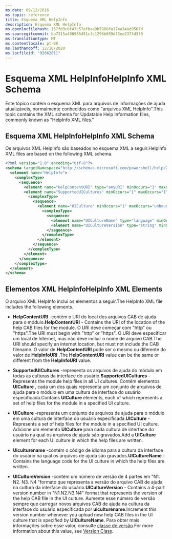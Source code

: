 ```yaml
---
ms.date: 09/12/2016
ms.topic: reference
title: Esquema XML HelpInfo
description: Esquema XML HelpInfo
ms.openlocfilehash: 157fd9c0f47c57efbaa9b7888fa174a34ad9567d
ms.sourcegitcommit: ba7315a496986451cfc1296b659d73ea2373d3f0
ms.translationtype: MT
ms.contentlocale: pt-BR
ms.lasthandoff: 12/10/2020
ms.locfileid: "92662011"
---
```

# <a name="helpinfo-xml-schema"></a><span data-ttu-id="9ac11-103">Esquema XML HelpInfo</span><span class="sxs-lookup"><span data-stu-id="9ac11-103">HelpInfo XML Schema</span></span>

<span data-ttu-id="9ac11-104">Este tópico contém o esquema XML para arquivos de informações de ajuda atualizáveis, normalmente conhecidos como "arquivos XML HelpInfo".</span><span class="sxs-lookup"><span data-stu-id="9ac11-104">This topic contains the XML schema for Updatable Help Information files, commonly known as "HelpInfo XML files."</span></span>

## <a name="helpinfo-xml-schema"></a><span data-ttu-id="9ac11-105">Esquema XML HelpInfo</span><span class="sxs-lookup"><span data-stu-id="9ac11-105">HelpInfo XML Schema</span></span>

<span data-ttu-id="9ac11-106">Os arquivos XML HelpInfo são baseados no esquema XML a seguir.</span><span class="sxs-lookup"><span data-stu-id="9ac11-106">HelpInfo XML files are based on the following XML schema.</span></span>

```xml
<?xml version="1.0" encoding="utf-8"?>
<schema targetNamespace="http://schemas.microsoft.com/powershell/help/2010/05" xmlns="http://www.w3.org/2001/XMLSchema">
  <element name="HelpInfo">
    <complexType>
      <sequence>
        <element name="HelpContentURI" type="anyURI" minOccurs="1" maxOccurs="1" />
        <element name="SupportedUICultures" minOccurs="1" maxOccurs="1">
          <complexType>
            <sequence>
              <element name="UICulture" minOccurs="1" maxOccurs="unbounded">
                <complexType>
                  <sequence>
                    <element name="UICultureName" type="language" minOccurs="1" maxOccurs="1" />
                    <element name="UICultureVersion" type="string" minOccurs="1" maxOccurs="1" />
                  </sequence>
                </complexType>
              </element>
            </sequence>
          </complexType>
        </element>
      </sequence>
    </complexType>
  </element>
</schema>
```

## <a name="helpinfo-xml-elements"></a><span data-ttu-id="9ac11-107">Elementos XML HelpInfo</span><span class="sxs-lookup"><span data-stu-id="9ac11-107">HelpInfo XML Elements</span></span>

<span data-ttu-id="9ac11-108">O arquivo XML HelpInfo inclui os elementos a seguir.</span><span class="sxs-lookup"><span data-stu-id="9ac11-108">The HelpInfo XML file includes the following elements.</span></span>

- <span data-ttu-id="9ac11-109">**HelpContentURI** -contém o URI do local dos arquivos CAB de ajuda para o módulo.</span><span class="sxs-lookup"><span data-stu-id="9ac11-109">**HelpContentURI** - Contains the URI of the location of the help CAB files for the module.</span></span> <span data-ttu-id="9ac11-110">O URI deve começar com "http" ou "https".</span><span class="sxs-lookup"><span data-stu-id="9ac11-110">The URI must begin with "http" or "https".</span></span> <span data-ttu-id="9ac11-111">O URI deve especificar um local de Internet, mas não deve incluir o nome de arquivo CAB.</span><span class="sxs-lookup"><span data-stu-id="9ac11-111">The URI should specify an internet location, but must not include the CAB filename.</span></span> <span data-ttu-id="9ac11-112">O valor de **HelpContentURI** pode ser o mesmo ou diferente do valor de **HelpInfoURI** .</span><span class="sxs-lookup"><span data-stu-id="9ac11-112">The **HelpContentURI** value can be the same or different from the **HelpInfoURI** value.</span></span>

- <span data-ttu-id="9ac11-113">**SupportedUICultures** -representa os arquivos de ajuda do módulo em todas as culturas da interface do usuário.</span><span class="sxs-lookup"><span data-stu-id="9ac11-113">**SupportedUICultures** - Represents the module help files in all UI cultures.</span></span> <span data-ttu-id="9ac11-114">Contém elementos **UICulture** , cada um dos quais representa um conjunto de arquivos de ajuda para o módulo em uma cultura de interface do usuário especificada.</span><span class="sxs-lookup"><span data-stu-id="9ac11-114">Contains **UICulture** elements, each of which represents a set of help files for the module in a specified UI culture.</span></span>

- <span data-ttu-id="9ac11-115">**UICulture** -representa um conjunto de arquivos de ajuda para o módulo em uma cultura de interface do usuário especificada.</span><span class="sxs-lookup"><span data-stu-id="9ac11-115">**UICulture** - Represents a set of help files for the module in a specified UI culture.</span></span> <span data-ttu-id="9ac11-116">Adicione um elemento **UICulture** para cada cultura de interface do usuário na qual os arquivos de ajuda são gravados.</span><span class="sxs-lookup"><span data-stu-id="9ac11-116">Add a **UICulture** element for each UI culture in which the help files are written.</span></span>

- <span data-ttu-id="9ac11-117">**Uiculturename** -contém o código de idioma para a cultura da interface do usuário na qual os arquivos de ajuda são gravados.</span><span class="sxs-lookup"><span data-stu-id="9ac11-117">**UICultureName** - Contains the language code for the UI culture in which the help files are written.</span></span>

- <span data-ttu-id="9ac11-118">**UICultureVersion** -contém um número de versão de 4 partes em "N1. N2. N3. N4 "formato que representa a versão do arquivo CAB de ajuda na cultura da interface do usuário.</span><span class="sxs-lookup"><span data-stu-id="9ac11-118">**UICultureVersion** - Contains a 4-part version number in "N1.N2.N3.N4" format that represents the version of the help CAB file in the UI culture.</span></span> <span data-ttu-id="9ac11-119">Aumente esse número de versão sempre que carregar novos arquivos CAB de ajuda na cultura da interface do usuário especificada por **uiculturename**.</span><span class="sxs-lookup"><span data-stu-id="9ac11-119">Increment this version number whenever you upload new help CAB files in the UI culture that is specified by **UICultureName**.</span></span> <span data-ttu-id="9ac11-120">Para obter mais informações sobre esse valor, consulte [classe de versão](/dotnet/api/system.version).</span><span class="sxs-lookup"><span data-stu-id="9ac11-120">For more information about this value, see [Version Class](/dotnet/api/system.version).</span></span>
